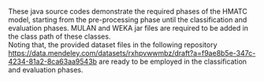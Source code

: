 These java source codes demonstrate the required phases of the HMATC model, starting from the pre-processing phase until the classification and evaluation phases. 
MULAN and WEKA jar files are required to be added in the class path of these classes.  
Noting that, the provided dataset files in the following repository  
https://data.mendeley.com/datasets/rxhpvwwmbz/draft?a=f9ae8b5e-347c-4234-81a2-8ca63aa9543b
are ready to be employed in the classification and evaluation phases.
